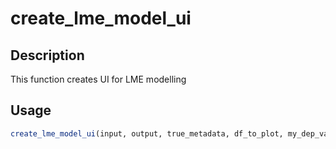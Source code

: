 # create_lme_model_ui

## Description

This function creates UI for LME modelling

## Usage

```r
create_lme_model_ui(input, output, true_metadata, df_to_plot, my_dep_var)
```

